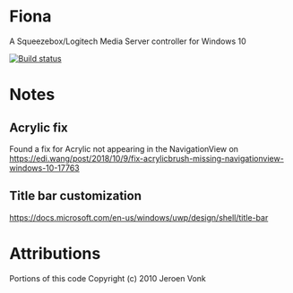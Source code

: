 # Fiona
 A Squeezebox/Logitech Media Server controller for Windows 10



[![Build status](https://build.appcenter.ms/v0.1/apps/c1bf4304-517e-47af-8e39-5e78f367f15b/branches/main/badge)](https://appcenter.ms)

# Notes

## Acrylic fix

Found a fix for Acrylic not appearing in the NavigationView on https://edi.wang/post/2018/10/9/fix-acrylicbrush-missing-navigationview-windows-10-17763 

## Title bar customization

https://docs.microsoft.com/en-us/windows/uwp/design/shell/title-bar

# Attributions

 Portions of this code Copyright (c) 2010 Jeroen Vonk
